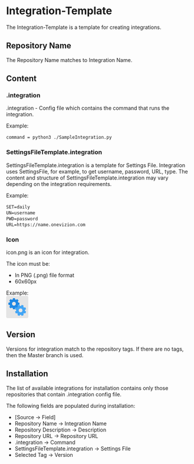 # Integration-Template

The Integration-Template is a template for creating integrations.
 
## Repository Name 
The Repository Name matches to Integration Name.
 
## Content

### .integration
.integration - Config file which contains the command that runs the integration.

Example:
```
command = python3 ./SampleIntegration.py
```

### SettingsFileTemplate.integration
SettingsFileTemplate.integration is a template for Settings File. Integration uses SettingsFile, for example, to get username, password, URL, type. The content and structure of SettingsFileTemplate.integration may vary depending on the integration requirements.

Example:
```
SET=daily
UN=username
PWD=password
URL=https://name.onevizion.com
```
### Icon
icon.png is an icon for integration.

The icon must be:
- In PNG (.png) file format
- 60x60px

Example:  
 ![example](./icon.png)

## Version
Versions for integration match to the repository tags. If there are no tags, then the Master branch is used.
 
## Installation
The list of available integrations for installation contains only those repositories that contain .integration config file.

The following fields are populated during installation:
- [Source -> Field]
- Repository Name -> Integration Name
- Repository Description -> Description
- Repository URL -> Repository URL
- .integration -> Command
- SettingsFileTemplate.integration -> Settings File
- Selected Tag -> Version
